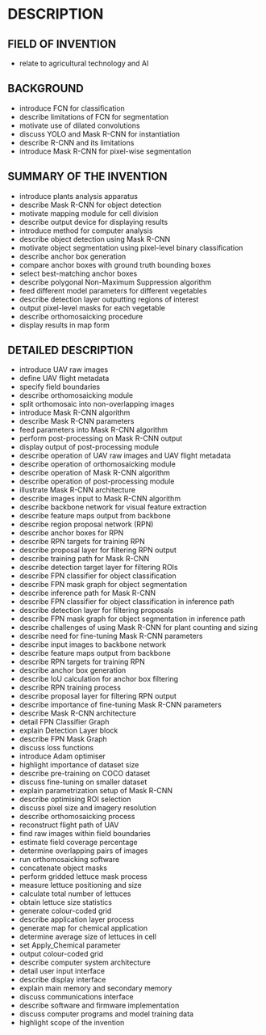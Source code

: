 # DESCRIPTION

## FIELD OF INVENTION

- relate to agricultural technology and AI

## BACKGROUND

- introduce FCN for classification
- describe limitations of FCN for segmentation
- motivate use of dilated convolutions
- discuss YOLO and Mask R-CNN for instantiation
- describe R-CNN and its limitations
- introduce Mask R-CNN for pixel-wise segmentation

## SUMMARY OF THE INVENTION

- introduce plants analysis apparatus
- describe Mask R-CNN for object detection
- motivate mapping module for cell division
- describe output device for displaying results
- introduce method for computer analysis
- describe object detection using Mask R-CNN
- motivate object segmentation using pixel-level binary classification
- describe anchor box generation
- compare anchor boxes with ground truth bounding boxes
- select best-matching anchor boxes
- describe polygonal Non-Maximum Suppression algorithm
- feed different model parameters for different vegetables
- describe detection layer outputting regions of interest
- output pixel-level masks for each vegetable
- describe orthomosaicking procedure
- display results in map form

## DETAILED DESCRIPTION

- introduce UAV raw images
- define UAV flight metadata
- specify field boundaries
- describe orthomosaicking module
- split orthomosaic into non-overlapping images
- introduce Mask R-CNN algorithm
- describe Mask R-CNN parameters
- feed parameters into Mask R-CNN algorithm
- perform post-processing on Mask R-CNN output
- display output of post-processing module
- describe operation of UAV raw images and UAV flight metadata
- describe operation of orthomosaicking module
- describe operation of Mask R-CNN algorithm
- describe operation of post-processing module
- illustrate Mask R-CNN architecture
- describe images input to Mask R-CNN algorithm
- describe backbone network for visual feature extraction
- describe feature maps output from backbone
- describe region proposal network (RPN)
- describe anchor boxes for RPN
- describe RPN targets for training RPN
- describe proposal layer for filtering RPN output
- describe training path for Mask R-CNN
- describe detection target layer for filtering ROIs
- describe FPN classifier for object classification
- describe FPN mask graph for object segmentation
- describe inference path for Mask R-CNN
- describe FPN classifier for object classification in inference path
- describe detection layer for filtering proposals
- describe FPN mask graph for object segmentation in inference path
- describe challenges of using Mask R-CNN for plant counting and sizing
- describe need for fine-tuning Mask R-CNN parameters
- describe input images to backbone network
- describe feature maps output from backbone
- describe RPN targets for training RPN
- describe anchor box generation
- describe IoU calculation for anchor box filtering
- describe RPN training process
- describe proposal layer for filtering RPN output
- describe importance of fine-tuning Mask R-CNN parameters
- describe Mask R-CNN architecture
- detail FPN Classifier Graph
- explain Detection Layer block
- describe FPN Mask Graph
- discuss loss functions
- introduce Adam optimiser
- highlight importance of dataset size
- describe pre-training on COCO dataset
- discuss fine-tuning on smaller dataset
- explain parametrization setup of Mask R-CNN
- describe optimising ROI selection
- discuss pixel size and imagery resolution
- describe orthomosaicking process
- reconstruct flight path of UAV
- find raw images within field boundaries
- estimate field coverage percentage
- determine overlapping pairs of images
- run orthomosaicking software
- concatenate object masks
- perform gridded lettuce mask process
- measure lettuce positioning and size
- calculate total number of lettuces
- obtain lettuce size statistics
- generate colour-coded grid
- describe application layer process
- generate map for chemical application
- determine average size of lettuces in cell
- set Apply_Chemical parameter
- output colour-coded grid
- describe computer system architecture
- detail user input interface
- describe display interface
- explain main memory and secondary memory
- discuss communications interface
- describe software and firmware implementation
- discuss computer programs and model training data
- highlight scope of the invention

